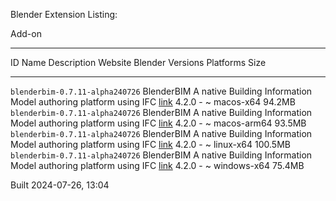 Blender Extension Listing:

Add-on

------------------------------------------------------------------------

  ID                                Name         Description                                                        Website                           Blender Versions   Platforms     Size
  --------------------------------- ------------ ------------------------------------------------------------------ --------------------------------- ------------------ ------------- ---------
  `blenderbim-0.7.11-alpha240726`   BlenderBIM   A native Building Information Model authoring platform using IFC   [link](https://blenderbim.org/)   4.2.0 - \~         macos-x64     94.2MB
  `blenderbim-0.7.11-alpha240726`   BlenderBIM   A native Building Information Model authoring platform using IFC   [link](https://blenderbim.org/)   4.2.0 - \~         macos-arm64   93.5MB
  `blenderbim-0.7.11-alpha240726`   BlenderBIM   A native Building Information Model authoring platform using IFC   [link](https://blenderbim.org/)   4.2.0 - \~         linux-x64     100.5MB
  `blenderbim-0.7.11-alpha240726`   BlenderBIM   A native Building Information Model authoring platform using IFC   [link](https://blenderbim.org/)   4.2.0 - \~         windows-x64   75.4MB

Built 2024-07-26, 13:04
